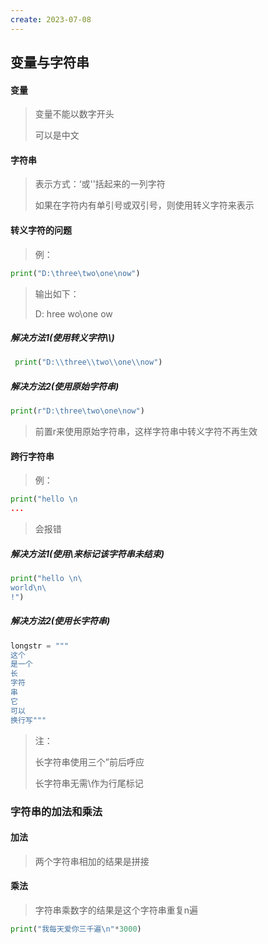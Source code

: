 ```yaml
---
create: 2023-07-08
---
```

## 变量与字符串

#### 变量

> 变量不能以数字开头
>
> 可以是中文

#### 字符串

> 表示方式：‘或''括起来的一列字符
>
> 如果在字符内有单引号或双引号，则使用转义字符来表示

#### 转义字符的问题

> 例：

```python
print("D:\three\two\one\now")
```

> 输出如下：
>
> D:	hree	wo\one
> ow

##### 解决方法1(使用转义字符\\\\)

```python
 print("D:\\three\\two\\one\\now")
```

##### 解决方法2(使用原始字符串)

```python
print(r"D:\three\two\one\now")
```

> 前置r来使用原始字符串，这样字符串中转义字符不再生效

#### 跨行字符串

> 例：

```python
print("hello \n
...
```

> 会报错

##### 解决方法1(使用\来标记该字符串未结束)

```python
print("hello \n\
world\n\
!")
```

##### 解决方法2(使用长字符串)

```python
longstr = """
这个
是一个
长
字符
串
它
可以
换行写"""
```

> 注：
>
> 长字符串使用三个”前后呼应
>
> 长字符串无需\作为行尾标记



### 字符串的加法和乘法

#### 加法

> 两个字符串相加的结果是拼接

#### 乘法

> 字符串乘数字的结果是这个字符串重复n遍

```python
print("我每天爱你三千遍\n"*3000)
```



